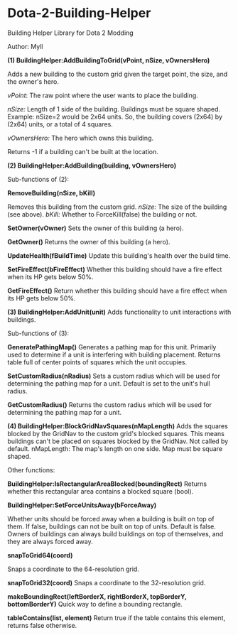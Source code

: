 Dota-2-Building-Helper
======================

Building Helper Library for Dota 2 Modding

Author: Myll

**(1) BuildingHelper:AddBuildingToGrid(vPoint, nSize, vOwnersHero)**

Adds a new building to the custom grid given the target point, the size, and the owner's hero.

*vPoint*: The raw point where the user wants to place the building.

*nSize:* Length of 1 side of the building. Buildings must be square shaped. Example: nSize=2 would be 2x64 units. So, the building covers (2x64) by (2x64) units, or a total of 4 squares.

*vOwnersHero:* The hero which owns this building.

Returns -1 if a building can't be built at the location.

**(2) BuildingHelper:AddBuilding(building, vOwnersHero)**

Sub-functions of (2):

**RemoveBuilding(nSize, bKill)**

Removes this building from the custom grid.
*nSize:* The size of the building (see above).
*bKill:* Whether to ForceKill(false) the building or not.

**SetOwner(vOwner)**
Sets the owner of this building (a hero).

**GetOwner()**
Returns the owner of this building (a hero).

**UpdateHealth(fBuildTime)**
Update this building's health over the build time.

**SetFireEffect(bFireEffect)**
Whether this building should have a fire effect when its HP gets below 50%.

**GetFireEffect()**
Return whether this building should have a fire effect when its HP gets below 50%.

**(3) BuildingHelper:AddUnit(unit)**
Adds functionality to unit interactions with buildings.

Sub-functions of (3):

**GeneratePathingMap()**
Generates a pathing map for this unit. Primarily used to determine if a unit is interfering with building placement. Returns table full of center points of squares which the unit occupies.

**SetCustomRadius(nRadius)**
Sets a custom radius which will be used for determining the pathing map for a unit. Default is set to the unit's hull radius.

**GetCustomRadius()**
Returns the custom radius which will be used for determining the pathing map for a unit.

**(4) BuildingHelper:BlockGridNavSquares(nMapLength)**
Adds the squares blocked by the GridNav to the custom grid's blocked squares. This means buildings can't be placed on squares blocked by the GridNav. Not called by default.
nMapLength: The map's length on one side. Map must be square shaped.

Other functions:

**BuildingHelper:IsRectangularAreaBlocked(boundingRect)**
Returns whether this rectangular area contains a blocked square (bool).

**BuildingHelper:SetForceUnitsAway(bForceAway)**

Whether units should be forced away when a building is built on top of them. If false, buildings can not be built on top of units. Default is false.
Owners of buildings can always build buildings on top of themselves, and they are always forced away.

**snapToGrid64(coord)**

Snaps a coordinate to the 64-resolution grid.

**snapToGrid32(coord)**
Snaps a coordinate to the 32-resolution grid.

**makeBoundingRect(leftBorderX, rightBorderX, topBorderY, bottomBorderY)**
Quick way to define a bounding rectangle.

**tableContains(list, element)**
Return true if the table contains this element, returns false otherwise.
